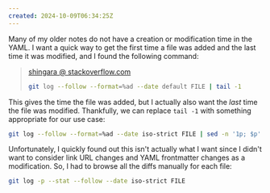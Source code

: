 ```yaml
---
created: 2024-10-09T06:34:25Z
---
```


Many of my older notes do not have a creation or modification time in the YAML. I want a quick way to get the first time a file was added and the last time it was modified, and I found the following command:

> [shingara @ stackoverflow.com](https://stackoverflow.com/questions/2390199/finding-the-date-time-a-file-was-first-added-to-a-git-repository)
> ```sh
> git log --follow --format=%ad --date default FILE | tail -1
> ```

This gives the time the file was added, but I actually also want the _last_ time the file was modified. Thankfully, we can replace `tail -1` with something appropriate for our use case:

```sh
git log --follow --format=%ad --date iso-strict FILE | sed -n '1p; $p'
```

Unfortunately, I quickly found out this isn't actually what I want since I didn't want to consider link URL changes and YAML frontmatter changes as a modification. So, I had to browse all the diffs manually for each file:

```sh
git log -p --stat --follow --date iso-strict FILE
```
